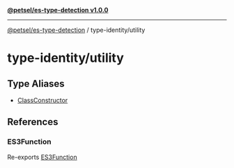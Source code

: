 [**@petsel/es-type-detection v1.0.0**](../../README.md)

***

[@petsel/es-type-detection](../../modules.md) / type-identity/utility

# type-identity/utility

## Type Aliases

- [ClassConstructor](type-aliases/ClassConstructor.md)

## References

### ES3Function

Re-exports [ES3Function](../../function/type-aliases/ES3Function.md)

